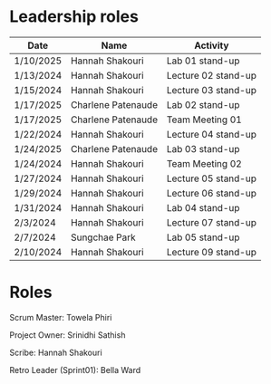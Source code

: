 # Leadership roles

| Date      | Name              | Activity                                               |
|-----------|-------------------|--------------------------------------------------------|
| 1/10/2025 | Hannah Shakouri   | Lab 01 stand-up                           |
| 1/13/2024 | Hannah Shakouri   | Lecture 02 stand-up                       |
| 1/15/2024 | Hannah Shakouri   | Lecture 03 stand-up                       |
| 1/17/2025 | Charlene Patenaude| Lab 02 stand-up                           |
| 1/17/2025 | Charlene Patenaude| Team Meeting 01                             |
| 1/22/2024 | Hannah Shakouri   | Lecture 04 stand-up                       |
| 1/24/2025 | Charlene Patenaude| Lab 03 stand-up                           |
| 1/24/2024 | Hannah Shakouri   | Team Meeting 02                     |
| 1/27/2024 | Hannah Shakouri   | Lecture 05 stand-up                    |
| 1/29/2024 | Hannah Shakouri   | Lecture 06 stand-up                    |
| 1/31/2024 | Hannah Shakouri   | Lab 04 stand-up                     |
| 2/3/2024 | Hannah Shakouri   | Lecture 07 stand-up                    |
| 2/7/2024 | Sungchae Park   | Lab 05 stand-up                    |
| 2/10/2024 | Hannah Shakouri   | Lecture 09 stand-up                    |

# Roles

Scrum Master: Towela Phiri

Project Owner: Srinidhi Sathish

Scribe: Hannah Shakouri

Retro Leader (Sprint01): Bella Ward
